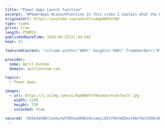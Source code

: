 ```yaml
---
title: "Power Apps Launch Function"
excerpt: "#PowerApps #LaunchFunction In this video I explain what the Launch function is and how to use it.  I highlight two new features that were released for the Launch Function including the ability to pass parameters and to set the Launch Target.    Video's Referenced in this video:  ✅Opening Mobile Apps"
originalUrl: https://youtube.com/watch?v=Aqm9W5Pof08
type: video
price: Free
length: PT8M2S
publishedDateTime: 2020-05-25T21:44:44Z
heat: 51

featuredContent: "<iframe width=\"800\" height=\"500\" frameborder=\"0\" src=\"https://www.youtube.com/embed/Aqm9W5Pof08\" allow=\"accelerometer; autoplay; encrypted-media; gyroscope; picture-in-picture\" allowfullscreen></iframe>"

provider:
  name: April Dunnam
  domain: aprildunnam.com

topics:
  - Power Apps

images:
  - url: https://i.ytimg.com/vi/Aqm9W5Pof08/maxresdefault.jpg
    width: 1280
    height: 720
    isCached: true

secured: "KXEm4qtNDfzaomyVePZRUxpQKWDiHsiamyiQ5xYR8cWZDoal6NrhQ/kZK0vXKIOEqKcdFb3FTISDNeISXfO//0QLip7aDxulXaS+XXNvgkXGYoqPAYpb1Ofcku0udrNtr/MDnPtQxQlW2fsKBUxl/YOMWhs1j8K5SpvrJrDOJncxGOkIVY0XQYj2JU4XEIPMQdEv7EfEIBWR5IxiIEax/Nc4saEFfSVolqgcQt9F4SA+R33Ml6Uy1byJUoqD5vRpaXn3AiSqSLy8fuz+WxeOT51YEGWiLuxCQZV4ZwyYSnT6/gVMrgMApe+h7zcusRcEwhVPtsmD5tg53LTNWxIIav756ZJu+U5EJ8eBVqagC1JcYsHISMdEn1Tru9K2s39aHTNQo+Bc27FkU8EPiJopnPq1u3s4qhq6LnhQTdaLHWo=;9RxGYaumVOJG+a3qbS28Ig=="
---
```



